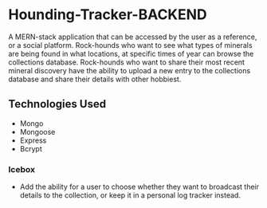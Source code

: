 # Hounding-Tracker-BACKEND

A MERN-stack application that can be accessed by the user as a reference, or a social platform. Rock-hounds who want to see what types of minerals are being found in what locations, at specific times of year can browse the collections database. Rock-hounds who want to share their most recent mineral discovery have the ability to upload a new entry to the collections database and share their details with other hobbiest. 

## Technologies Used 
- Mongo
- Mongoose
- Express
- Bcrypt

### Icebox
- Add the ability for a user to choose whether they want to broadcast their details to the collection, or keep it in a personal log tracker instead. 
